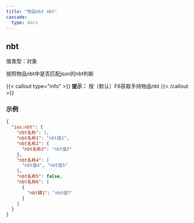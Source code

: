 ```yaml
---
title: "物品nbt nbt"
cascade:
  type: docs
---
```


## nbt
值类型：对象

按照物品nbt中是否匹配json的nbt判断

{{< callout type="info" >}}
**提示：** 按（默认）F6获取手持物品nbt
{{< /callout >}}

### 示例
```json lines {linenos=table,filename="json"}
{
  "ios:nbt": {
    "nbt名称": 1,
    "nbt名称1": "nbt值1",
    "nbt名称2": {
      "nbt名称3": "nbt值3"
    },
    "nbt名称4": [
      "nbt值4", "nbt值5"
    ],
    "nbt名称5": false,
    "nbt名称6": [
      {
        "nbt键1": "nbt值7"
      }
    ]
  }
}
```